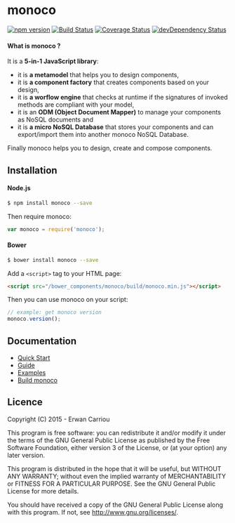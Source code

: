 # monoco

[![npm version](https://badge.fury.io/js/monoco.svg)](http://badge.fury.io/js/monoco)
[![Build Status](https://travis-ci.org/monocojs/monoco.svg?branch=master)](https://travis-ci.org/monocojs/monoco)
[![Coverage Status](https://img.shields.io/coveralls/monocojs/monoco.svg)](https://coveralls.io/r/monocojs/monoco)
[![devDependency Status](https://david-dm.org/monocojs/monoco/dev-status.svg)](https://david-dm.org/monocojs/monoco#info=devDependencies)

#### What is monoco ?

It is a **5-in-1 JavaScript library**:

* it is **a metamodel** that helps you to design components,
* it is **a component factory** that creates components based on your design,
* it is **a worflow engine** that checks at runtime if the signatures of invoked methods are compliant with your model,
* it is an **ODM (Object Document Mapper)** to manage your components as NoSQL documents and
* it is **a micro NoSQL Database** that stores your components and can export/import them into another monoco NoSQL Database.

Finally monoco helps you to design, create and compose components.

## Installation

#### Node.js

```sh
$ npm install monoco --save
```

Then require monoco:
```js
var monoco = require('monoco');
```

#### Bower

```sh
$ bower install monoco --save
```

Add a `<script>` tag to your HTML page:
```html
<script src="/bower_components/monoco/build/monoco.min.js"></script>
```

Then you can use monoco on your script:
```js
// example: get monoco version
monoco.version();
```

## Documentation

* [Quick Start](https://monoco.readme.io/docs/quick-start)
* [Guide](https://monoco.readme.io/docs/installation)
* [Examples](https://monoco.readme.io/docs/a-basic-hello-world)
* [Build monoco](https://monoco.readme.io/docs/extend-monoco)

## Licence

Copyright (C) 2015 - Erwan Carriou
 
This program is free software: you can redistribute it and/or modify
it under the terms of the GNU General Public License as published by
the Free Software Foundation, either version 3 of the License, or
(at your option) any later version.

This program is distributed in the hope that it will be useful,
but WITHOUT ANY WARRANTY; without even the implied warranty of
MERCHANTABILITY or FITNESS FOR A PARTICULAR PURPOSE.  See the
GNU General Public License for more details.
 
You should have received a copy of the GNU General Public License
along with this program.  If not, see http://www.gnu.org/licenses/. 